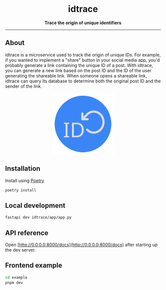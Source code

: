 <div align="center">
  <h1>idtrace</h1>

  <p>
    <strong>Trace the origin of unique identifiers</strong>
  </p>

  <hr />
</div>

## About

idtrace is a microservice used to track the origin of unique IDs. For example, if you wanted to implement a "share" button in your social media app, you'd probably generate a link containing the unique ID of a post. With idtrace, you can generate a new link based on the post ID and the ID of the user generating the shareable link. When someone opens a shareable link, idtrace can query its database to determine both the original post ID and the sender of the link.

<div align="center">
  <img src="assets/idtrace.png" width=200>
</div>

## Installation

Install using [Poetry](https://python-poetry.org/)

```bash
poetry install
```

## Local development

```bash
fastapi dev idtrace/app/app.py
```

## API reference

Open [http://0.0.0.0:8000/docs](http://0.0.0.0:8000/docs) after starting up the dev server.

## Frontend example

```bash
cd example
pnpm dev
```
